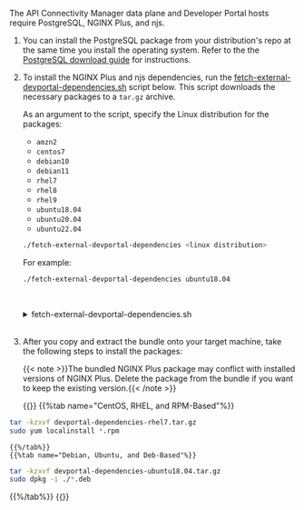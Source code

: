 The API Connectivity Manager data plane and Developer Portal hosts require PostgreSQL, NGINX Plus, and njs.

1. You can install the PostgreSQL package from your distribution's repo at the same time you install the operating system. Refer to the the [PostgreSQL download guide](https://www.postgresql.org/download/) for instructions.
2. To install the NGINX Plus and njs dependencies, run the [fetch-external-devportal-dependencies.sh](#download-devportal-dependencies) script below. This script downloads the necessary packages to a `tar.gz` archive.

    As an argument to the script, specify the Linux distribution for the packages:

   - `amzn2`
   - `centos7`
   - `debian10`
   - `debian11`
   - `rhel7`
   - `rhel8`
   - `rhel9`
   - `ubuntu18.04`
   - `ubuntu20.04`
   - `ubuntu22.04`

    ```bash
    ./fetch-external-devportal-dependencies <linux distribution>
    ```

    For example:

    ```bash
    ./fetch-external-devportal-dependencies ubuntu18.04
    ```

    <br>

    <a name="download-devportal-dependencies"></a>
    <details>
        <summary><i class="fa-solid fa-circle-info"></i> fetch-external-devportal-dependencies.sh</summary>
    {{<fa "download">}} {{<link "/scripts/fetch-external-devportal-dependencies.sh" "fetch-external-devportal-dependencies.sh">}}

    ``` bash
    #!/usr/bin/env bash
    # This script is used to fetch external packages that are not available in standard Linux distribution

    # Example: ./fetch-external-dependencies ubuntu18.04 nginx-repo.crt nginx-repo.key
    # Script will create devportal-dependencies-ubuntu18.04.tar.gz in local directory which can be copied
    # into target machine and packages inside can be installed manually

    set -eo pipefail

    PACKAGE_PATH="."

    mkdir -p $PACKAGE_PATH

    declare -A NGINXPLUS_REPO
    NGINXPLUS_REPO['ubuntu18.04']="https://pkgs.nginx.com/plus/ubuntu/pool/nginx-plus/n/nginx-plus"
    NGINXPLUS_REPO['ubuntu20.04']="https://pkgs.nginx.com/plus/ubuntu/pool/nginx-plus/n/nginx-plus"
    NGINXPLUS_REPO['ubuntu22.04']="https://pkgs.nginx.com/plus/ubuntu/pool/nginx-plus/n/nginx-plus"
    NGINXPLUS_REPO['debian10']="https://pkgs.nginx.com/plus/debian/pool/nginx-plus/n/nginx-plus"
    NGINXPLUS_REPO['debian11']="https://pkgs.nginx.com/plus/debian/pool/nginx-plus/n/nginx-plus"
    NGINXPLUS_REPO['centos7']="https://pkgs.nginx.com/plus/centos/7/x86_64/RPMS"
    NGINXPLUS_REPO['rhel7']="https://pkgs.nginx.com/plus/rhel/7/x86_64/RPMS"
    NGINXPLUS_REPO['rhel8']="https://pkgs.nginx.com/plus/rhel/8/x86_64/RPMS"
    NGINXPLUS_REPO['rhel9']="https://pkgs.nginx.com/plus/rhel/9/x86_64/RPMS"
    NGINXPLUS_REPO['amzn2']="https://pkgs.nginx.com/plus/amzn2/2/x86_64/RPMS"

    declare -A NJS_REPO
    NJS_REPO['ubuntu18.04']="https://pkgs.nginx.com/plus/ubuntu/pool/nginx-plus/n/nginx-plus-module-njs"
    NJS_REPO['ubuntu20.04']="https://pkgs.nginx.com/plus/ubuntu/pool/nginx-plus/n/nginx-plus-module-njs"
    NJS_REPO['ubuntu22.04']="https://pkgs.nginx.com/plus/ubuntu/pool/nginx-plus/n/nginx-plus-module-njs"
    NJS_REPO['debian10']="https://pkgs.nginx.com/plus/debian/pool/nginx-plus/n/nginx-plus-module-njs"
    NJS_REPO['debian11']="https://pkgs.nginx.com/plus/debian/pool/nginx-plus/n/nginx-plus-module-njs"
    NJS_REPO['centos7']="https://pkgs.nginx.com/plus/centos/7/x86_64/RPMS"
    NJS_REPO['rhel7']="https://pkgs.nginx.com/plus/rhel/7/x86_64/RPMS"
    NJS_REPO['rhel8']="https://pkgs.nginx.com/plus/rhel/8/x86_64/RPMS"
    NJS_REPO['rhel9']="https://pkgs.nginx.com/plus/rhel/9/x86_64/RPMS"
    NJS_REPO['amzn2']="https://pkgs.nginx.com/plus/amzn2/2/x86_64/RPMS"

    declare -A NGINXPLUS_PACKAGES
    NGINXPLUS_PACKAGES['ubuntu18.04']="nginx-plus_29-1~bionic_amd64.deb"
    NGINXPLUS_PACKAGES['ubuntu20.04']="nginx-plus_29-1~focal_amd64.deb"
    NGINXPLUS_PACKAGES['ubuntu22.04']="nginx-plus_29-1~jammy_amd64.deb"
    NGINXPLUS_PACKAGES['debian10']="nginx-plus_29-1~buster_amd64.deb"
    NGINXPLUS_PACKAGES['debian11']="nginx-plus_29-1~bullseye_amd64.deb"
    NGINXPLUS_PACKAGES['centos7']="nginx-plus-29-1.el7.ngx.x86_64.rpm"
    NGINXPLUS_PACKAGES['rhel7']="nginx-plus-29-1.el7.ngx.x86_64.rpm"
    NGINXPLUS_PACKAGES['rhel8']="nginx-plus-29-1.el8.ngx.x86_64.rpm"
    NGINXPLUS_PACKAGES['rhel9']="nginx-plus-29-1.el9.ngx.x86_64.rpm"
    NGINXPLUS_PACKAGES['amzn2']="nginx-plus-29-1.amzn2.ngx.x86_64.rpm"

    declare -A NJS_PACKAGES
    NJS_PACKAGES['ubuntu18.04']="nginx-plus-module-njs_29+0.7.12-1~bionic_amd64.deb"
    NJS_PACKAGES['ubuntu20.04']="nginx-plus-module-njs_29+0.7.12-1~focal_amd64.deb"
    NJS_PACKAGES['ubuntu22.04']="nginx-plus-module-njs_29+0.7.12-1~jammy_amd64.deb"
    NJS_PACKAGES['debian10']="nginx-plus-module-njs_29+0.7.12-1~buster_amd64.deb"
    NJS_PACKAGES['debian11']="nginx-plus-module-njs_29+0.7.12-1~bullseye_amd64.deb"
    NJS_PACKAGES['centos7']="nginx-plus-module-njs-29+0.7.12-1.el7.ngx.x86_64.rpm"
    NJS_PACKAGES['rhel7']="nginx-plus-module-njs-29+0.7.12-1.el7.ngx.x86_64.rpm"
    NJS_PACKAGES['rhel8']="nginx-plus-module-njs-29+0.7.12-1.el8.ngx.x86_64.rpm"
    NJS_PACKAGES['rhel9']="nginx-plus-module-njs-29+0.7.12-1.el9.ngx.x86_64.rpm"
    NJS_PACKAGES['amzn2']="nginx-plus-module-njs-29+0.7.12-1.amzn2.ngx.x86_64.rpm"

    download_packages() {
        local target_distribution=$1
        local nginx_repo_cert=$2
        local nginx_repo_key=$3
        if [ -z $target_distribution ] ||  [ -z $nginx_repo_cert ] ||  [ -z $nginx_repo_key ]; then
            echo "$0 - missing parameter"
            exit 1
        fi

        mkdir -p "${PACKAGE_PATH}/${target_distribution}"
        # just in case delete all files in target dir
        rm -f "${PACKAGE_PATH}/${target_distribution}/*"

        readarray -t nginxplus_files <<<"${NGINXPLUS_PACKAGES[${target_distribution}]}"
        readarray -t njs_files <<<"${NJS_PACKAGES[${target_distribution}]}"

        for package_file in "${nginxplus_files[@]}"; do
            if [ -z $package_file ]; then
                continue
            fi
            file_url="${NGINXPLUS_REPO[$target_distribution]}/$package_file"
            save_file="${PACKAGE_PATH}/${target_distribution}/$package_file"
            echo "Fetching $file_url"
            curl --cert ${nginx_repo_cert} --key ${nginx_repo_key} -fs $file_url --output $save_file
        done

        for package_file in "${njs_files[@]}"; do
            if [ -z $package_file ]; then
                continue
            fi
            file_url="${NJS_REPO[$target_distribution]}/$package_file"
            save_file="${PACKAGE_PATH}/${target_distribution}/$package_file"
            echo "Fetching $file_url"
            curl --cert ${nginx_repo_cert} --key ${nginx_repo_key} -fs $file_url --output $save_file
        done

        bundle_file="${PACKAGE_PATH}/devportal-dependencies-${target_distribution}.tar.gz"
        tar -zcf $bundle_file -C "${PACKAGE_PATH}/${target_distribution}" .
        echo "Bundle file saved as $bundle_file"

    }

    target_distribution=$1
    nginx_repo_cert=$2
    nginx_repo_key=$3

    if [ -z $target_distribution ]; then
        echo "Usage: $0 target_distribution nginxrepo_cert nginxrepo_key"
        echo "Supported target distributions: ${!NGINXPLUS_REPO[@]}"
        exit 1
    fi

    if [ -z $nginx_repo_cert ] || [ -z $nginx_repo_key ]; then
        echo "Usage: $0 target_distribution nginxrepo_cert nginxrepo_key"
        echo "Missing nginxrepo_cert or nginxrepo_key parameters"
        exit 1
    fi

    # check if target distribution is supported
    if [ -z ${NGINXPLUS_REPO[$target_distribution]} ]; then
        echo "Target distribution $target_distribution is not supported."
        echo "Supported distributions: ${!NGINXPLUS_REPO[@]}"
        exit 1
    fi

    download_packages "${target_distribution}" "${nginx_repo_cert}" "${nginx_repo_key}"
    ```

    </details >

    <br>

3. After you copy and extract the bundle onto your target machine, take the following steps to install the packages:

    {{< note >}}The bundled NGINX Plus package may conflict with installed versions of NGINX Plus. Delete the package from the bundle if you want to keep the existing version.{{< /note >}}

    {{<tabs name="install_devportal-dependencies">}}
    {{%tab name="CentOS, RHEL, and RPM-Based"%}}

```bash
tar -kzxvf devportal-dependencies-rhel7.tar.gz
sudo yum localinstall *.rpm
```

    {{%/tab%}}
    {{%tab name="Debian, Ubuntu, and Deb-Based"%}}

```bash
tar -kzxvf devportal-dependencies-ubuntu18.04.tar.gz
sudo dpkg -i ./*.deb
```

{{%/tab%}}
{{</tabs>}}

<!-- Do not remove. Keep this code at the bottom of the include -->
<!-- DOCS-1011 -->